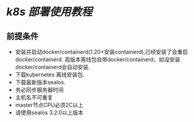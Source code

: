 # *k8s 部署使用教程*
## 前提条件
* 安装并启动docker/containerd(1.20+安装containerd),已经安装了会重启docker/containerd. 高版本离线包自带docker/containerd，如没安装docker/containerd会自动安装.
* 下载kubernetes 离线安装包.
* 下载最新版本sealos.
* 务必同步服务器时间
* 主机名不可重复
* master节点CPU必须2C以上
* 请使用sealos 3.2.0以上版本

